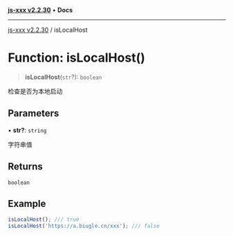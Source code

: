 [**js-xxx v2.2.30**](../README.md) • **Docs**

***

[js-xxx v2.2.30](../README.md) / isLocalHost

# Function: isLocalHost()

> **isLocalHost**(`str`?): `boolean`

检查是否为本地启动

## Parameters

• **str?**: `string`

字符串值

## Returns

`boolean`

## Example

```ts
isLocalHost(); /// true
isLocalHost('https://a.biugle.cn/xxx'); /// false
```
